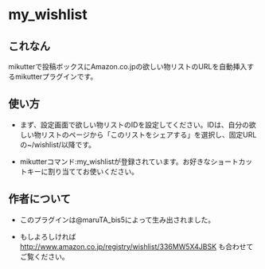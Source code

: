 my_wishlist
===========


これなん
--------

mikutterで投稿ボックスにAmazon.co.jpの欲しい物リストのURLを自動挿入するmikutterプラグインです。


使い方
------

- まず、設定画面で欲しい物リストのIDを設定してください。IDは、自分の欲しい物リストのページから「このリストをシェアする」を選択し、固定URLの~/wishlist/以降です。

- mikutterコマンド:my_wishlistが登録されています。お好きなショートカットキーに割り当ててお使いください。


作者について
------------

- このプラグインは@maruTA_bis5によって生み出されました。

- もしよろしければ http://www.amazon.co.jp/registry/wishlist/336MW5X4JBSK も合わせてご覧ください。
